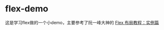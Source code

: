 # flex-demo
这是学习flex做的一个小demo，主要参考了阮一峰大神的 [Flex 布局教程：实例篇](http://www.ruanyifeng.com/blog/2015/07/flex-examples.html)
